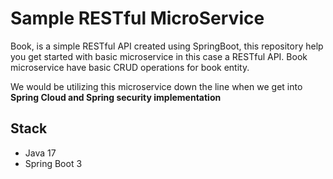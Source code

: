 # Sample RESTful MicroService

Book, is a simple RESTful API created using SpringBoot, this repository help you get started with basic microservice in this case a RESTful API.
Book microservice have basic CRUD operations for book entity.

We would be utilizing this microservice down the line when we get into **Spring Cloud and Spring security implementation**
## Stack

* Java 17
* Spring Boot 3
